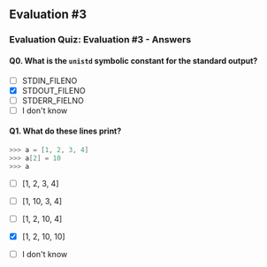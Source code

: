 ## Evaluation #3
### Evaluation Quiz: Evaluation #3 - Answers

#### Q0. What is the `unistd` symbolic constant for the standard output?
- [ ] STDIN_FILENO
- [x] STDOUT_FILENO
- [ ] STDERR_FIELNO
- [ ] I don't know

#### Q1. What do these lines print?
```C
>>> a = [1, 2, 3, 4]
>>> a[2] = 10
>>> a
```
- [ ] [1, 2, 3, 4]
- [ ] [1, 10, 3, 4]
- [ ] [1, 2, 10, 4]
- [x] [1, 2, 10, 10]
- [ ] I don't know






